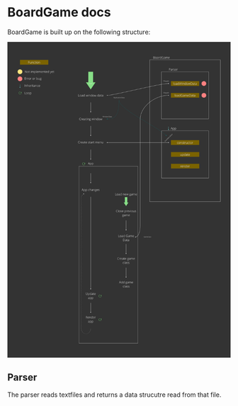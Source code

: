 # BoardGame docs
BoardGame is built up on the following structure:

![A graphic of how the program works](./content/programStructure.svg)



## Parser
The parser reads textfiles and returns a data strucutre read from that file.   

